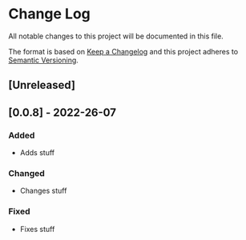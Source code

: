 # Change Log

All notable changes to this project will be documented in this file.

The format is based on [Keep a Changelog](http://keepachangelog.com/) and this project adheres to [Semantic Versioning](http://semver.org/).

## [Unreleased]

## [0.0.8] - 2022-26-07

### Added

- Adds stuff

### Changed

- Changes stuff

### Fixed

- Fixes stuff
